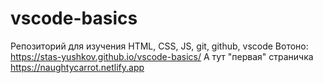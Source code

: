 # vscode-basics

Репозиторий для изучения HTML, CSS, JS, git, github, vscode Вотоно:
https://stas-yushkov.github.io/vscode-basics/ А тут "первая" страничка
https://naughtycarrot.netlify.app
